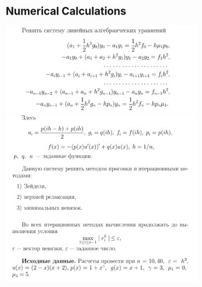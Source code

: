 # Numerical Calculations

<code>![task](/ptp1.png "Система линейных уравнений")
</code>
<code>![task](/ptp2.png "Система линейных уравнений")
</code>
